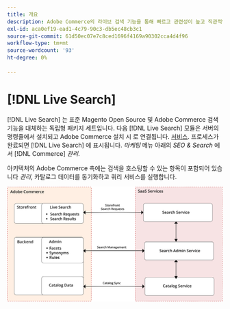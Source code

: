 ```yaml
---
title: 개요
description: Adobe Commerce의 라이브 검색 기능을 통해 빠르고 관련성이 높고 직관적인 검색 경험을 이용할 수 있습니다.
exl-id: aca0ef19-ead1-4c79-90c3-db5ec48cb3c1
source-git-commit: 61d50ec07e7c8ced1696f4169a90302cca4d4f96
workflow-type: tm+mt
source-wordcount: '93'
ht-degree: 0%

---
```


# [!DNL Live Search]

[!DNL Live Search] 는 표준 Magento Open Source 및 Adobe Commerce 검색 기능을 대체하는 독립형 패키지 세트입니다. 다음 [!DNL Live Search] 모듈은 서버의 명령줄에서 설치되고 Adobe Commerce 설치 시 로 연결됩니다. [서비스](../landing/saas.md). 프로세스가 완료되면 [!DNL Live Search] 에 표시됩니다. *마케팅* 메뉴 아래의 *SEO &amp; Search* 에서 [!DNL Commerce] *관리*.

아키텍처의 Adobe Commerce 측에는 검색을 호스팅할 수 있는 항목이 포함되어 있습니다 *관리*, 카탈로그 데이터를 동기화하고 쿼리 서비스를 실행합니다.

![라이브 검색 아키텍처 다이어그램](assets/architecture-diagram.svg)
